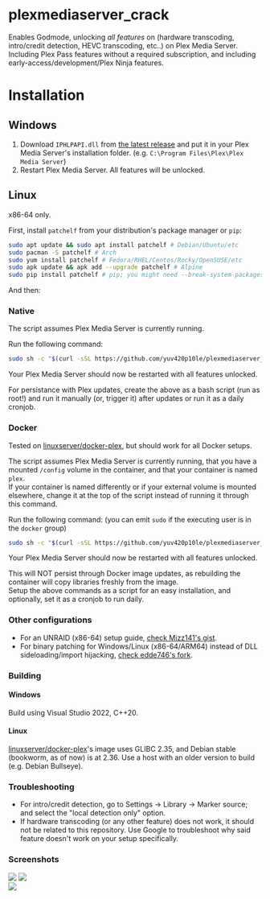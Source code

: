 # plexmediaserver_crack

Enables Godmode, unlocking *all features* on (hardware transcoding, intro/credit detection, HEVC transcoding, etc..) on Plex Media Server. Including Plex Pass features without a required subscription, and including early-access/development/Plex Ninja features.

# Installation

## Windows

1. Download `IPHLPAPI.dll` from [the latest release](https://github.com/yuv420p10le/plexmediaserver_crack/releases/latest/download/IPHLPAPI.dll) and put it in your Plex Media Server's installation folder. (e.g. `C:\Program Files\Plex\Plex Media Server`)
2. Restart Plex Media Server. All features will be unlocked.

## Linux

x86-64 only.

First, install `patchelf` from your distribution's package manager or `pip`:

```bash
sudo apt update && sudo apt install patchelf # Debian/Ubuntu/etc
sudo pacman -S patchelf # Arch
sudo yum install patchelf # Fedora/RHEL/Centos/Rocky/OpenSUSE/etc
sudo apk update && apk add --upgrade patchelf # Alpine
sudo pip install patchelf # pip; you might need --break-system-packages if installing if you're on an externally managed environment
```

And then:

### Native

The script assumes Plex Media Server is currently running.

Run the following command:

```bash
sudo sh -c "$(curl -sSL https://github.com/yuv420p10le/plexmediaserver_crack/releases/latest/download/crack_native.sh)"
```

Your Plex Media Server should now be restarted with all features unlocked.

For persistance with Plex updates, create the above as a bash script (run as root!) and run it manually (or, trigger it) after updates or run it as a daily cronjob.

### Docker

Tested on [linuxserver/docker-plex](https://github.com/linuxserver/docker-plex), but should work for all Docker setups.

The script assumes Plex Media Server is currently running, that you have a mounted `/config` volume in the container, and that your container is named `plex`.  
If your container is named differently or if your external volume is mounted elsewhere, change it at the top of the script instead of running it through this command.

Run the following command: (you can emit `sudo` if the executing user is in the `docker` group)

```bash
sudo sh -c "$(curl -sSL https://github.com/yuv420p10le/plexmediaserver_crack/releases/latest/download/crack_docker.sh)"
```

Your Plex Media Server should now be restarted with all features unlocked.

This will NOT persist through Docker image updates, as rebuilding the container will copy libraries freshly from the image.  
Setup the above commands as a script for an easy installation, and optionally, set it as a cronjob to run daily.


###  Other configurations

- For an UNRAID (x86-64) setup guide, [check Mizz141's gist](https://gist.github.com/mizz141/608d21fbc2fe4480286c76cc421f40d3).
- For binary patching for Windows/Linux (x86-64/ARM64) instead of DLL sideloading/import hijacking, [check edde746's fork](https://github.com/edde746/plexmediaserver_crack).

### Building

#### Windows

Build using Visual Studio 2022, C++20.

#### Linux

[linuxserver/docker-plex](https://github.com/linuxserver/docker-plex)'s image uses GLIBC 2.35, and Debian stable (bookworm, as of now) is at 2.36. Use a host with an older version to build (e.g. Debian Bullseye).

### Troubleshooting

* For intro/credit detection, go to Settings -> Library -> Marker source; and select the "local detection only" option.
* If hardware transcoding (or any other feature) does not work, it should not be related to this repository. Use Google to troubleshoot why said feature doesn't work on your setup specifically.

### Screenshots

![](https://i.imgur.com/6LGkLcm.png) ![](https://i.imgur.com/su02dh3.png)  
![](https://i.imgur.com/sSysxcq.png)